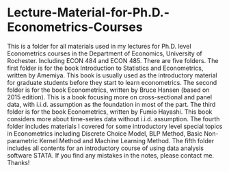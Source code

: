 # Lecture-Material-for-Ph.D.-Econometrics-Courses
This is a folder for all materials used in my lectures for Ph.D. level Econometrics courses in the Department of Economics, University of Rochester. Including ECON 484 and ECON 485.
There are five folders.
The first folder is for the book Introduction to Statistics and Econometrics, written by Amemiya. This book is usually used as the introductory material for graduate students before they start to learn econometrics.
The second folder is for the book Econometrics, written by Bruce Hansen (based on 2015 edition). This is a book focusing more on cross-sectional and panel data, with i.i.d. assumption as the foundation in most of the part.
The third folder is for the book Econometrics, written by Fumio Hayashi. This book considers more about time-series data without i.i.d. assumption.
The fourth folder includes materials I covered for some introductory level special topics in Econometrics including Discrete Choice Model, BLP Method, Basic Non-parametric Kernel Method and Machine Learning Method.
The fifth folder includes all contents for an introductory course of using data analysis software STATA. 
If you find any mistakes in the notes, please contact me. Thanks!
